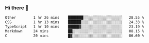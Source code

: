 ### Hi there 👋

<!--
**WShiBin/WShiBin** is a ✨ _special_ ✨ repository because its `README.md` (this file) appears on your GitHub profile.

Here are some ideas to get you started:

- 🔭 I’m currently working on ...
- 🌱 I’m currently learning ...
- 👯 I’m looking to collaborate on ...
- 🤔 I’m looking for help with ...
- 💬 Ask me about ...
- 📫 How to reach me: ...
- 😄 Pronouns: ...
- ⚡ Fun fact: ...
-->

<!--START_SECTION:waka-->

```txt
Other        1 hr 26 mins    ███████░░░░░░░░░░░░░░░░░░   28.55 %
CSS          1 hr 13 mins    ██████░░░░░░░░░░░░░░░░░░░   24.33 %
TypeScript   1 hr 10 mins    █████▓░░░░░░░░░░░░░░░░░░░   23.19 %
Markdown     24 mins         ██░░░░░░░░░░░░░░░░░░░░░░░   08.15 %
C            20 mins         █▓░░░░░░░░░░░░░░░░░░░░░░░   06.60 %
```

<!--END_SECTION:waka-->
